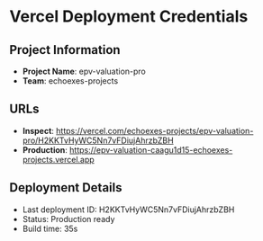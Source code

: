 # Vercel Deployment Credentials

## Project Information
- **Project Name**: epv-valuation-pro
- **Team**: echoexes-projects

## URLs
- **Inspect**: https://vercel.com/echoexes-projects/epv-valuation-pro/H2KKTvHyWC5Nn7vFDiujAhrzbZBH
- **Production**: https://epv-valuation-caagu1d15-echoexes-projects.vercel.app

## Deployment Details
- Last deployment ID: H2KKTvHyWC5Nn7vFDiujAhrzbZBH
- Status: Production ready
- Build time: 35s